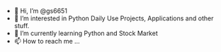 - 👋 Hi, I’m @gs6651
- 👀 I’m interested in Python Daily Use Projects, Applications and other stuff.
- 🌱 I’m currently learning Python and Stock Market
- 📫 How to reach me ...

<!---
gs6651/gs6651 is a ✨ special ✨ repository because its `README.md` (this file) appears on your GitHub profile.
You can click the Preview link to take a look at your changes.
--->
